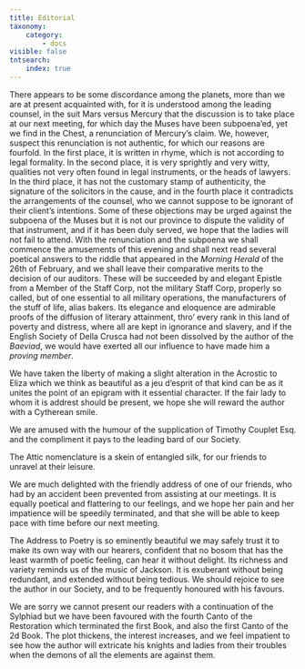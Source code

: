 ```yaml
---
title: Editorial
taxonomy:
    category:
        - docs
visible: false
tntsearch:
    index: true
---
```


There appears to be some discordance among the planets, more than we are at present acquainted with, for it is understood among the leading counsel, in the suit Mars versus Mercury that the discussion is to take place at our next meeting, for which day the Muses have been subpoena’ed, yet we find in the Chest, a renunciation of Mercury’s claim. We, however, suspect this renunciation is not authentic, for which our reasons are fourfold. In the first place, it is written in rhyme, which is not according to legal formality. In the second place, it is very sprightly and very witty, qualities not very often found in legal instruments, or the heads of lawyers. In the third place, it has not the customary stamp of authenticity, the signature of the solicitors in the cause, and in the fourth place it contradicts the arrangements of the counsel, who we cannot suppose to be ignorant of their client’s intentions. Some of these objections may be urged against the subpoena of the Muses but it is not our province to dispute the validity of that instrument, and if it has been duly served, we hope that the ladies will not fail to attend. With the renunciation and the subpoena we shall commence the amusements of this evening and shall next read several poetical answers to the riddle that appeared in the *Morning Herald* of the 26th of February, and we shall leave their comparative merits to the decision of our auditors. These will be succeeded by and elegant Epistle from a Member of the Staff Corp, not the military Staff Corp, properly so called, but of one essential to all military operations, the manufacturers of the stuff of life, alias bakers. Its elegance and eloquence are admirable proofs of the diffusion of literary attainment, thro’ every rank in this land of poverty and distress, where all are kept in ignorance and slavery, and if the English Society of Della Crusca had not been dissolved by the author of the *Baeviad*, we would have exerted all our influence to have made him a *proving member*.

We have taken the liberty of making a slight alteration in the Acrostic to Eliza which we think as beautiful as a jeu d’esprit of that kind can be as it unites the point of an epigram with it essential character. If the fair lady to whom it is addrest should be present, we hope she will reward the author with a Cytherean smile.

We are amused with the humour of the supplication of Timothy Couplet Esq. and the compliment it pays to the leading bard of our Society.

The Attic nomenclature is a skein of entangled silk, for our friends to unravel at their leisure.

We are much delighted with the friendly address of one of our friends, who had by an accident been prevented from assisting at our meetings. It is equally poetical and flattering to our feelings, and we hope her pain and her impatience will be speedily terminated, and that she will be able to keep pace with time before our next meeting.

The Address to Poetry is so eminently beautiful we may safely trust it to make its own way with our hearers, confident that no bosom that has the least warmth of poetic feeling, can hear it without delight. Its richness and variety reminds us of the music of Jackson. It is exuberant without being redundant, and extended without being tedious. We should rejoice to see the author in our Society, and to be frequently honoured with his favours.

We are sorry we cannot present our readers with a continuation of the Sylphiad but we have been favoured with the fourth Canto of the Restoration which terminated the first Book, and also the first Canto of the 2d Book. The plot thickens, the interest increases, and we feel impatient to see how the author will extricate his knights and ladies from their troubles when the demons of all the elements are against them.